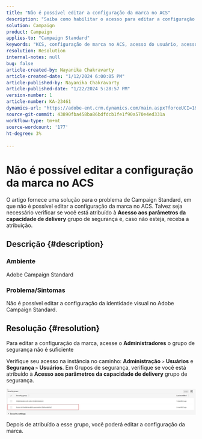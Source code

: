 ```yaml
---
title: "Não é possível editar a configuração da marca no ACS"
description: "Saiba como habilitar o acesso para editar a configuração de marca no ACS. Verifique se você foi adicionado ao grupo de segurança 'Acesso aos parâmetros de capacidade de delivery'."
solution: Campaign
product: Campaign
applies-to: "Campaign Standard"
keywords: "KCS, configuração de marca no ACS, acesso do usuário, acesso ao parâmetro de capacidade de delivery, padrão de campanha"
resolution: Resolution
internal-notes: null
bug: false
article-created-by: Nayanika Chakravarty
article-created-date: "1/12/2024 6:00:05 PM"
article-published-by: Nayanika Chakravarty
article-published-date: "1/22/2024 5:28:57 PM"
version-number: 1
article-number: KA-23461
dynamics-url: "https://adobe-ent.crm.dynamics.com/main.aspx?forceUCI=1&pagetype=entityrecord&etn=knowledgearticle&id=ea64f666-74b1-ee11-a569-6045bd006a22"
source-git-commit: 43890fba458ba86bdfdcb1fe1f90a570e4ed331a
workflow-type: tm+mt
source-wordcount: '177'
ht-degree: 3%

---
```


# Não é possível editar a configuração da marca no ACS


O artigo fornece uma solução para o problema de Campaign Standard, em que não é possível editar a configuração da marca no ACS. Talvez seja necessário verificar se você está atribuído à <b>Acesso aos parâmetros da capacidade de delivery</b> grupo de segurança e, caso não esteja, receba a atribuição.

## Descrição {#description}


### Ambiente

Adobe Campaign Standard

### Problema/Sintomas

Não é possível editar a configuração da identidade visual no Adobe Campaign Standard.


## Resolução {#resolution}


Para editar a configuração da marca, acesse o <b>Administradores</b> o grupo de segurança não é suficiente

Verifique seu acesso na instância no caminho: <b>Administração </b>`>`  <b>Usuários</b> e <b>Segurança </b>`>`  <b>Usuários</b>. Em Grupos de segurança, verifique se você está atribuído à <b>Acesso aos parâmetros da capacidade de delivery</b> grupo de segurança.

![](assets/f7846f6e-31b9-ee11-a569-6045bd006704.png)

Depois de atribuído a esse grupo, você poderá editar a configuração da marca.




